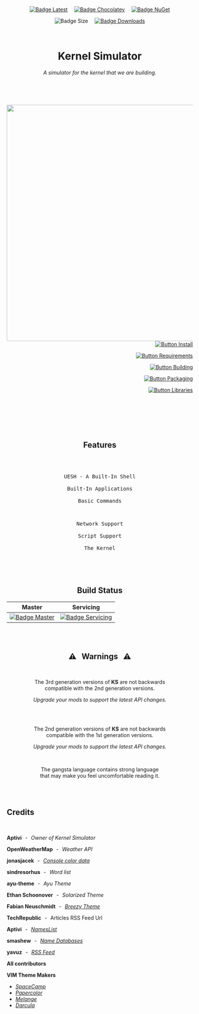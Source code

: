 
<div align = center>

<br>

[![Badge Latest]][Latest]   
[![Badge Chocolatey]][Chocolatey]   
[![Badge NuGet]][NuGet]

![Badge Size]   
[![Badge Downloads]][Releases]

<br>

# Kernel Simulator

*A simulator for the kernel that we are building.*

<br>
<br>
<br>

<img
  src = 'https://user-images.githubusercontent.com/15963131/182303842-d04fec73-069d-49dd-8b4f-10a4b1ca80f0.png'
  width = 640
  align = left
/>

<br>
<br>

<div align = right>

[![Button Install]][Install]

[![Button Requirements]][Requirements]

[![Button Building]][Building]

[![Button Packaging]][Packaging]

[![Button Libraries]][Libraries]

</div>

<br>
<br>
<br>
<br>
<br>

## Features

<br>

<kbd>  <br>  UESH - A Built-In Shell  <br>  </kbd>  
<kbd>  <br>  Built-In Applications  <br>  </kbd>  
<kbd>  <br>  Basic Commands  <br>  </kbd>

<kbd>  <br>  Network Support  <br>  </kbd>  
<kbd>  <br>  Script Support  <br>  </kbd>  
<kbd>  <br>  The Kernel  <br>  </kbd>  

<br>
<br>

## Build Status

| **Master** | **Servicing** |
|:----------:|:-------------:|
| [![Badge Master]][Master] | [![Badge Servicing]][Servicing]

<br>
<br>

## ⚠  Warnings  ⚠

<br>

The 3rd generation versions of **KS** are not backwards <br>
compatible with the 2nd generation versions.

*Upgrade your mods to support the latest API changes.*

<br>

<br>

The 2nd generation versions of **KS** are not backwards <br>
compatible with the 1st generation versions.

*Upgrade your mods to support the latest API changes.*

<br>

The gangsta language contains strong language <br>
that may make you feel uncomfortable reading it.

</div>

<br>
<br>

## Credits

<br>

**Aptivi**  -  *Owner of Kernel Simulator*

**OpenWeatherMap**  -  *Weather API*

**jonasjacek**  -  *[Console color data]*

**sindresorhus**  -  *Word list*

**ayu-theme**  -  *Ayu Theme*

**Ethan Schoonover**  -  *Solarized Theme*

**Fabian Neuschmidt**  -  *[Breezy Theme]*

**TechRepublic**  -  Articles RSS Feed Url

**Aptivi**  -  *[NamesList]*

**smashew**  -  *[Name Databases]*

**yavuz**  -  *[RSS Feed]*

**All contributors**

**VIM Theme Makers**

- *[SpaceCamp]*
- *[Papercolor]*
- *[Melange]*
- *[Darcula]*

<br>


<!----------------------------------------------------------------------------->

[Console color data]: https://jonasjacek.github.io/colors/
[Name Databases]: https://github.com/smashew/NameDatabases
[Breezy Theme]: https://github.com/fneu/breezy
[Papercolor]: https://github.com/NLKNguyen/papercolor-theme
[Chocolatey]: https://chocolatey.org/packages/KS/
[SpaceCamp]: https://github.com/jaredgorski/SpaceCamp
[NamesList]: https://github.com/Aptivi/NamesList
[RSS Feed]: https://github.com/yavuz/news-feed-list-of-countries/
[Releases]: https://github.com/Aptivi/Kernel-Simulator/releases
[Darcula]: https://github.com/doums/darcula
[Melange]: https://github.com/savq/melange
[Latest]: https://github.com/Aptivi/Kernel-Simulator/releases/latest
[NuGet]: https://www.nuget.org/packages/KS/

[Servicing]: https://ci.appveyor.com/project/Aptivi/kernel-simulator/branch/servicing
[Master]: https://ci.appveyor.com/project/Aptivi/kernel-simulator/branch/master

[Requirements]: Documentation/Requirements.md
[Libraries]: Documentation/Libraries.md
[Packaging]: Documentation/Packaging.md
[Building]: Documentation/Building
[Install]: Documentation/Installation

<!----------------------------------[ Badges ]--------------------------------->

[Badge Chocolatey]: https://img.shields.io/chocolatey/v/ks?color=5e85a7&include_prereleases&style=for-the-badge&logoColor=white&logo=Chocolatey&labelColor=80B5E3
[Badge Downloads]: https://img.shields.io/github/downloads/Aptivi/Kernel-Simulator/total?color=217346&label=Downloads&style=for-the-badge&logoColor=white&logo=DocuSign&labelColor=2d9d5f
[Badge Latest]: https://img.shields.io/github/v/release/Aptivi/Kernel-Simulator?color=212121&include_prereleases&label=github&style=for-the-badge&logoColor=white&logo=AzureArtifacts&labelColor=303030
[Badge NuGet]: https://img.shields.io/nuget/vpre/KS?color=012f52&style=for-the-badge&logoColor=white&logo=NuGet&labelColor=004880
[Badge Size]: https://img.shields.io/github/repo-size/Aptivi/Kernel-Simulator?color=bb4a28&label=size&logoColor=white&style=for-the-badge&logo=GoogleAnalytics&labelColor=E85C33

[Badge Servicing]: https://ci.appveyor.com/api/projects/status/9anm0jc0x9raoy8x/branch/servicing?svg=true
[Badge Master]: https://ci.appveyor.com/api/projects/status/9anm0jc0x9raoy8x/branch/master?svg=true


<!---------------------------------[ Buttons ]--------------------------------->

[Button Requirements]: https://img.shields.io/badge/Requirements-0170CE?style=for-the-badge&logoColor=white&logo=Leanpub
[Button Libraries]: https://img.shields.io/badge/Libraries-EA8220?style=for-the-badge&logoColor=white&logo=AzureArtifacts
[Button Packaging]: https://img.shields.io/badge/Packaging-36A9AE?style=for-the-badge&logoColor=white&logo=GitLFS
[Button Building]: https://img.shields.io/badge/Building-5D4F85?style=for-the-badge&logoColor=white&logo=Hackaday
[Button Install]: https://img.shields.io/badge/Installation-2F8D46?style=for-the-badge&logoColor=white&logo=DocuSign
